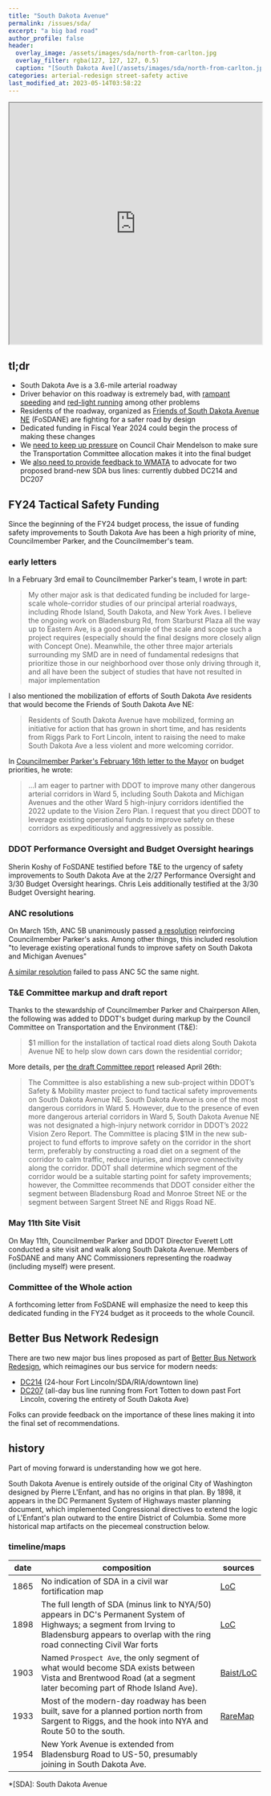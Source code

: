 ```yaml
---
title: "South Dakota Avenue"
permalink: /issues/sda/
excerpt: "a big bad road"
author_profile: false
header:
  overlay_image: /assets/images/sda/north-from-carlton.jpg
  overlay_filter: rgba(127, 127, 127, 0.5)
  caption: "[South Dakota Ave](/assets/images/sda/north-from-carlton.jpg)"
categories: arterial-redesign street-safety active
last_modified_at: 2023-05-14T03:58:22
---
```

<iframe src="https://www.google.com/maps/d/u/0/embed?mid=1jdXCe9EdTxF3yEyFKnrZPGx-dRQHqgo&ehbc=2E312F" width="100%" height="480"></iframe>

## tl;dr
- South Dakota Ave is a 3.6-mile arterial roadway
- Driver behavior on this roadway is extremely bad, with [rampant speeding](https://twitter.com/Chris_Leis/status/1611127303391834113) and [red-light running](https://twitter.com/fosdaneDC/status/1656625177885564928) among other problems
- Residents of the roadway, organized as [Friends of South Dakota Avenue NE](https://twitter.com/fosdaneDC) (FoSDANE) are fighting for a safer road by design
- Dedicated funding in Fiscal Year 2024 could begin the process of making these changes
- We [need to keep up pressure](#committee-of-the-whole-action) on Council Chair Mendelson to make sure the Transportation Committee allocation makes it into the final budget
- We [also need to provide feedback to WMATA](#better-bus-network-redesign) to advocate for two proposed brand-new SDA bus lines: currently dubbed DC214 and DC207

## FY24 Tactical Safety Funding
Since the beginning of the FY24 budget process, the issue of funding safety improvements to South Dakota Ave has been a high priority of mine, Councilmember Parker, and the Councilmember's team.

### early letters
In a February 3rd email to Councilmember Parker's team, I wrote in part:

> My other major ask is that dedicated funding be included for large-scale whole-corridor studies of our principal arterial roadways, including Rhode Island, South Dakota, and New York Aves. I believe the ongoing work on Bladensburg Rd, from Starburst Plaza all the way up to Eastern Ave, is a good example of the scale and scope such a project requires (especially should the final designs more closely align with Concept One). Meanwhile, the other three major arterials surrounding my SMD are in need of fundamental redesigns that prioritize those in our neighborhood over those only driving through it, and all have been the subject of studies that have not resulted in major implementation

I also mentioned the mobilization of efforts of South Dakota Ave residents that would become the Friends of South Dakota Ave NE:

> Residents of South Dakota Avenue have mobilized, forming an initiative for action that has grown in short time, and has residents from Riggs Park to Fort Lincoln, intent to raising the need to make South Dakota Ave a less violent and more welcoming corridor.

In [Councilmember Parker's February 16th letter to the Mayor](https://drive.google.com/file/d/13GBkPfkCKFvKES-ruR0oXcd7g9ww_6tR/view) on budget priorities, he wrote:
> ...I am eager to partner with DDOT to improve many other dangerous arterial corridors in Ward 5, including South Dakota and Michigan Avenues and the other Ward 5 high-injury corridors identified the 2022 update to the Vision Zero Plan. I request that you direct DDOT to leverage existing operational funds to improve safety on these corridors as expeditiously and aggressively as possible.

### DDOT Performance Oversight and Budget Oversight hearings
Sherin Koshy of FoSDANE testified before T&E to the urgency of safety improvements to South Dakota Ave at the 2/27 Performance Oversight and 3/30 Budget Oversight hearings. Chris Leis additionally testified at the 3/30 Budget Oversight hearing.

### ANC resolutions
On March 15th, ANC 5B unanimously passed [a resolution](https://drive.google.com/file/d/13F53xg061I1j3tHeyCgcQ4sO6jF4QMm0/view) reinforcing Councilmember Parker's asks. Among other things, this included resolution "to leverage existing operational funds to improve safety on South Dakota and Michigan Avenues"

[A similar resolution](https://dcgovict-my.sharepoint.com/personal/5c07_anc_dc_gov2/_layouts/15/onedrive.aspx?id=%2Fpersonal%2F5c07%5Fanc%5Fdc%5Fgov2%2FDocuments%2F20230315%20meeting%2FDraft%5FResolution%5F5C%2DReliable%5FBus%5FService%5FStreet%5FSafety%5FImprovements%2Epdf&parent=%2Fpersonal%2F5c07%5Fanc%5Fdc%5Fgov2%2FDocuments%2F20230315%20meeting&ga=1) failed to pass ANC 5C the same night.

### T&E Committee markup and draft report
Thanks to the stewardship of Councilmember Parker and Chairperson Allen, the following was added to DDOT's budget during markup by the Council Committee on Transportation and the Environment (T&E):
> $1 million for the installation of tactical road diets along South Dakota Avenue NE to help slow down cars down the residential corridor;

More details, per [the draft Committee report](https://static1.squarespace.com/static/5bbd09f3d74562c7f0e4bb10/t/644d83a16f1c072f5af7d4d1/1682801590630/T%26E+DRAFT+FY24+budget+report+FINAL.pdf) released April 26th:
> The Committee is also establishing a new sub-project within DDOT’s Safety & Mobility master project to fund tactical safety improvements on South Dakota Avenue NE. South Dakota Avenue is one of the most dangerous corridors in Ward 5. However, due to the presence of even more dangerous arterial corridors in Ward 5, South Dakota Avenue NE was not designated a high-injury network corridor in DDOT’s 2022 Vision Zero Report. The Committee is placing $1M in the new sub-project to fund efforts to improve safety on the corridor in the short term, preferably by constructing a road diet on a segment of the corridor to calm traffic, reduce injuries, and improve connectivity along the corridor. DDOT shall determine which segment of the corridor would be a suitable starting point for safety improvements; however, the Committee recommends that DDOT consider either the segment between Bladensburg Road and Monroe Street NE or the segment between Sargent Street NE and Riggs Road NE.

### May 11th Site Visit
On May 11th, Councilmember Parker and DDOT Director Everett Lott conducted a site visit and walk along South Dakota Avenue. Members of FoSDANE and many ANC Commissioners representing the roadway (including myself) were present.

### Committee of the Whole action
A forthcoming letter from FoSDANE will emphasize the need to keep this dedicated funding in the FY24 budget as it proceeds to the whole Council.

## Better Bus Network Redesign
There are two new major bus lines proposed as part of [Better Bus Network Redesign](https://wmata.com/initiatives/plans/Better-Bus/index.cfm), which reimagines our bus service for modern needs:
  - [DC214](https://betterbus.wmata.com/downloads/routes/DC214_EN.pdf) (24-hour Fort Lincoln/SDA/RIA/downtown line)
  - [DC207](https://betterbus.wmata.com/downloads/routes/DC207_EN.pdf) (all-day bus line running from Fort Totten to down past Fort Lincoln, covering the entirety of South Dakota Ave)

Folks can provide feedback on the importance of these lines making it into the final set of recommendations.

## history
Part of moving forward is understanding how we got here.

South Dakota Avenue is entirely outside of the original City of Washington designed by Pierre L'Enfant, and has no origins in that plan. By 1898, it appears in the DC Permanent System of Highways master planning document, which implemented Congressional directives to extend the logic of L'Enfant's plan outward to the entire District of Columbia. Some more historical map artifacts on the piecemeal construction below.

### timeline/maps

|date|composition|sources|
|---|---|---|
|1865|No indication of SDA in a civil war fortification map|[LoC](https://www.loc.gov/item/88690675/)|
|1898|The full length of SDA (minus link to NYA/50) appears in DC's Permanent System of Highways; a segment from Irving to Bladensburg appears to overlap with the ring road connecting Civil War forts|[LoC](https://www.loc.gov/item/88690813/)|
|1903|Named `Prospect Ave`, the only segment of what would become SDA exists between Vista and Brentwood Road (at a segment later becoming part of Rhode Island Ave).|[Baist/LoC](https://www.loc.gov/resource/g3850.la002283/?r=0.506,0.457,0.09,0.051,0)|
|1933|Most of the modern-day roadway has been built, save for a planned portion north from Sargent to Riggs, and the hook into NYA and Route 50 to the south.|[RareMap](https://www.raremaps.com/gallery/detail/29483/Map_of_the_Permanent_System_of_Highways_District_of_Columbia_1933/Office%20of%20the%20Engineer%20Commissioner%20D.C..html)|
|1954|New York Avenue is extended from Bladensburg Road to US-50, presumably joining in South Dakota Ave.||

*[SDA]: South Dakota Avenue